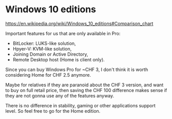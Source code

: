 # Windows 10 editions

https://en.wikipedia.org/wiki/Windows_10_editions#Comparison_chart

Important features for us that are only available in Pro:

  - BitLocker: LUKS-like solution,
  - Hpyer-V: KVM-like solution,
  - Joining Domain or Active Directory,
  - Remote Desktop host (Home is client only).

Since you can buy Windows Pro for ~CHF 3, I don't think it is worth
considering Home for CHF 2.5 anymore.

Maybe for relatives if they are paranoid about the CHF 3 version, and
want to buy on full retail price, then saving the CHF 100 difference
makes sense if they are not gonna use any of the features anyway.

There is no difference in stability, gaming or other applications
support level.  So feel free to go for the Home edition.
